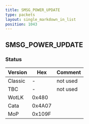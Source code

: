 ```yaml
---
title: SMSG_POWER_UPDATE
type: packets
layout: single_markdown_in_list
position: 1043
---
```


## SMSG_POWER_UPDATE

### Status

Version    | Hex        | Comment
---------- | ---------- | ---------- 
Classic    | -          | not used
TBC        | -          | not used
WotLK      | 0x480      | 
Cata       | 0x4A07     | 
MoP        | 0x109F     | 